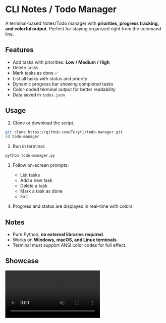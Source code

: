 # CLI Notes / Todo Manager

A terminal-based Notes/Todo manager with **priorities, progress tracking, and colorful output**. Perfect for staying organized right from the command line.

## Features

* Add tasks with priorities: **Low / Medium / High**
* Delete tasks
* Mark tasks as done ✅
* List all tasks with status and priority
* Dynamic progress bar showing completed tasks
* Color-coded terminal output for better readability
* Data saved in `todos.json`

## Usage

1. Clone or download the script.

```bash
git clone https://github.com/Turytl/todo-manager.git
cd todo-manager
```
2. Run in terminal:

```bash
python todo-manager.py
```

3. Follow on-screen prompts:

   * List tasks
   * Add a new task
   * Delete a task
   * Mark a task as done
   * Exit

4. Progress and status are displayed in real-time with colors.

## Notes

* Pure Python, **no external libraries required**.
* Works on **Windows, macOS, and Linux terminals**.
* Terminal must support ANSI color codes for full effect.

## Showcase

![Showcase](assets/showcase.mov)